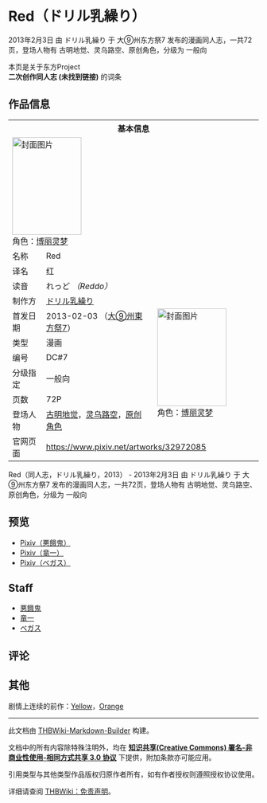 # Red（ドリル乳繰り）

<!-- source html: G:\repos\THBWiki-Markdown-Builder\THBWikiMarkdown\Temp\main\7\77\ns0%3ARed%EF%BC%88%E3%83%89%E3%83%AA%E3%83%AB%E4%B9%B3%E7%B9%B0%E3%82%8A%EF%BC%89.html -->

2013年2月3日 由 ドリル乳繰り 于 大⑨州东方祭7 发布的漫画同人志，一共72页，登场人物有 古明地觉、灵乌路空、原创角色，分级为 一般向

本页是关于东方Project  
 **二次创作同人志 (未找到链接)** 的词条

## 作品信息

<table><tbody><tr><th colspan="3">基本信息</th></tr><tr><td class="cover-artwork-mobile" colspan="2"><a href="./文件-Red（ドリル乳繰り）封面.jpg.md" class="image" title="封面图片"><img alt="封面图片" src="https://upload.thwiki.cc/thumb/a/a6/Red%EF%BC%88%E3%83%89%E3%83%AA%E3%83%AB%E4%B9%B3%E7%B9%B0%E3%82%8A%EF%BC%89%E5%B0%81%E9%9D%A2.jpg/139px-Red%EF%BC%88%E3%83%89%E3%83%AA%E3%83%AB%E4%B9%B3%E7%B9%B0%E3%82%8A%EF%BC%89%E5%B0%81%E9%9D%A2.jpg" decoding="async" loading="lazy" width="139" height="196" srcset="https://upload.thwiki.cc/thumb/a/a6/Red%EF%BC%88%E3%83%89%E3%83%AA%E3%83%AB%E4%B9%B3%E7%B9%B0%E3%82%8A%EF%BC%89%E5%B0%81%E9%9D%A2.jpg/208px-Red%EF%BC%88%E3%83%89%E3%83%AA%E3%83%AB%E4%B9%B3%E7%B9%B0%E3%82%8A%EF%BC%89%E5%B0%81%E9%9D%A2.jpg 1.5x, https://upload.thwiki.cc/thumb/a/a6/Red%EF%BC%88%E3%83%89%E3%83%AA%E3%83%AB%E4%B9%B3%E7%B9%B0%E3%82%8A%EF%BC%89%E5%B0%81%E9%9D%A2.jpg/277px-Red%EF%BC%88%E3%83%89%E3%83%AA%E3%83%AB%E4%B9%B3%E7%B9%B0%E3%82%8A%EF%BC%89%E5%B0%81%E9%9D%A2.jpg 2x" data-file-width="625" data-file-height="883"></a><div class="cover-char">角色：<a href="./博丽灵梦.md" title="博丽灵梦">博丽灵梦</a></div></td>
</tr><tr><td class="label">名称</td><td colspan="2"> Red </td></tr><tr><td class="label">译名</td><td colspan="2"> 红 </td></tr><tr><td class="label">读音</td><td colspan="2"> れっど <i>（Reddo）</i> </td></tr><tr><td class="label">制作方</td><td><a href="./ドリル乳繰り.md" title="ドリル乳繰り">ドリル乳繰り</a></td><td class="cover-artwork" rowspan="7" style="min-width:196px;"><a href="./文件-Red（ドリル乳繰り）封面.jpg.md" class="image" title="封面图片"><img alt="封面图片" src="https://upload.thwiki.cc/thumb/a/a6/Red%EF%BC%88%E3%83%89%E3%83%AA%E3%83%AB%E4%B9%B3%E7%B9%B0%E3%82%8A%EF%BC%89%E5%B0%81%E9%9D%A2.jpg/139px-Red%EF%BC%88%E3%83%89%E3%83%AA%E3%83%AB%E4%B9%B3%E7%B9%B0%E3%82%8A%EF%BC%89%E5%B0%81%E9%9D%A2.jpg" decoding="async" loading="lazy" width="139" height="196" srcset="https://upload.thwiki.cc/thumb/a/a6/Red%EF%BC%88%E3%83%89%E3%83%AA%E3%83%AB%E4%B9%B3%E7%B9%B0%E3%82%8A%EF%BC%89%E5%B0%81%E9%9D%A2.jpg/208px-Red%EF%BC%88%E3%83%89%E3%83%AA%E3%83%AB%E4%B9%B3%E7%B9%B0%E3%82%8A%EF%BC%89%E5%B0%81%E9%9D%A2.jpg 1.5x, https://upload.thwiki.cc/thumb/a/a6/Red%EF%BC%88%E3%83%89%E3%83%AA%E3%83%AB%E4%B9%B3%E7%B9%B0%E3%82%8A%EF%BC%89%E5%B0%81%E9%9D%A2.jpg/277px-Red%EF%BC%88%E3%83%89%E3%83%AA%E3%83%AB%E4%B9%B3%E7%B9%B0%E3%82%8A%EF%BC%89%E5%B0%81%E9%9D%A2.jpg 2x" data-file-width="625" data-file-height="883"></a><div class="cover-char">角色：<a href="./博丽灵梦.md" title="博丽灵梦">博丽灵梦</a></div></td>
</tr><tr><td class="label">首发日期</td><td>2013-02-03&#160;（<a href="/展会作品列表?e=%E5%A4%A7%E2%91%A8%E5%B7%9E%E4%B8%9C%E6%96%B9%E7%A5%AD%237">大⑨州東方祭7</a>）</td></tr><tr><td class="label">类型</td><td>漫画</td></tr><tr><td class="label">编号</td><td>DC#7</td></tr><tr><td class="label">分级指定</td><td>一般向</td></tr><tr><td class="label">页数</td><td>72P</td></tr><tr><td class="label">登场人物</td><td><a href="./古明地觉.md" title="古明地觉">古明地觉</a>，<a href="./灵乌路空.md" title="灵乌路空">灵乌路空</a>，<a href="/index.php?title=%E5%8E%9F%E5%88%9B%E8%A7%92%E8%89%B2&amp;action=edit&amp;redlink=1" class="new" title="原创角色（页面不存在）">原创角色</a></td></tr>
<tr><td class="label">官网页面</td><td colspan="2"><a rel="nofollow" class="external free" href="https://www.pixiv.net/artworks/32972085">https://www.pixiv.net/artworks/32972085</a></td></tr></tbody></table>

Red（同人志，ドリル乳繰り，2013） - 2013年2月3日 由 ドリル乳繰り 于 大⑨州东方祭7 发布的漫画同人志，一共72页，登场人物有 古明地觉、灵乌路空、原创角色，分级为 一般向

## 预览
- [Pixiv（悪餓鬼）](https://www.pixiv.net/artworks/32972085)
- [Pixiv（竜一）](https://www.pixiv.net/artworks/32972185)
- [Pixiv（ベガス）](https://www.pixiv.net/artworks/33155121)


## Staff
- [悪餓鬼](./悪餓鬼.md)
- [竜一](./竜一.md)
- [ベガス](./ベガス.md)


## 评论

## 其他
  
剧情上连续的前作：[Yellow](./Yellow（同人志）.md)，[Orange](./Orange.md)
  
  
  

  





---

此文档由 [THBWiki-Markdown-Builder](https://github.com/Delsin-Yu/THBWiki-Markdown-Builder) 构建。

文档中的所有内容除特殊注明外，均在 [**知识共享(Creative Commons) 署名-非商业性使用-相同方式共享 3.0 协议**](https://creativecommons.org/licenses/by-sa/3.0/deed.zh-hans) 下提供，附加条款亦可能应用。

引用类型与其他类型作品版权归原作者所有，如有作者授权则遵照授权协议使用。

详细请查阅 [THBWiki：免责声明](https://thbwiki.cc/THBWiki:%E5%85%8D%E8%B4%A3%E5%A3%B0%E6%98%8E)。

